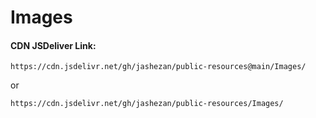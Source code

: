 # Images

#### CDN JSDeliver Link:

```text
https://cdn.jsdelivr.net/gh/jashezan/public-resources@main/Images/
```
or
```text
https://cdn.jsdelivr.net/gh/jashezan/public-resources/Images/
```
